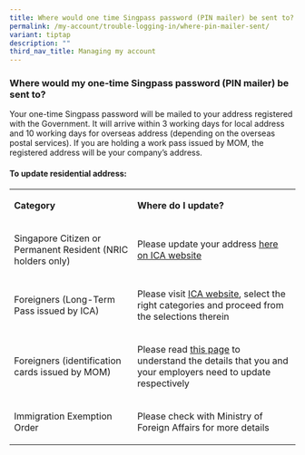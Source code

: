 ```yaml
---
title: Where would one time Singpass password (PIN mailer) be sent to?
permalink: /my-account/trouble-logging-in/where-pin-mailer-sent/
variant: tiptap
description: ""
third_nav_title: Managing my account
---
```

<h3>Where would my one-time Singpass password (PIN mailer) be sent to?</h3>
<p>Your one-time Singpass password will be mailed to your address registered
with the Government. It will arrive within 3 working days for local address
and 10 working days for overseas address (depending on the overseas postal
services). If you are holding a work pass issued by MOM, the registered
address will be your company’s address.</p>
<h4>To update residential address:</h4>
<table>
<tbody>
<tr>
<td rowspan="1" colspan="1">
<p><strong>Category</strong>
</p>
</td>
<td rowspan="1" colspan="1">
<p><strong>Where do I update?</strong>
</p>
</td>
</tr>
<tr>
<td rowspan="1" colspan="1">
<p>Singapore Citizen or Permanent Resident&nbsp;(NRIC holders only)</p>
</td>
<td rowspan="1" colspan="1">
<p>Please update your address&nbsp;<a href="https://www.ica.gov.sg/documents/ic/update_residential_address" rel="noopener" target="_blank"><u>here on ICA website</u></a>
</p>
</td>
</tr>
<tr>
<td rowspan="1" colspan="1">
<p>Foreigners (Long-Term Pass&nbsp;issued by ICA)</p>
</td>
<td rowspan="1" colspan="1">
<p>Please visit&nbsp;<a href="https://www.ica.gov.sg/reside" rel="noopener" target="_blank"><u>ICA website</u></a>,
select the right categories and proceed from the selections therein</p>
</td>
</tr>
<tr>
<td rowspan="1" colspan="1">
<p>Foreigners (identification cards issued by MOM)</p>
</td>
<td rowspan="1" colspan="1">
<p>Please read&nbsp;<a href="https://www.mom.gov.sg/covid-19/advisory-work-pass-holders-update-address-mobile-number" rel="noopener" target="_blank"><u>this page</u></a> to
understand the details that you and your employers need to update respectively</p>
</td>
</tr>
<tr>
<td rowspan="1" colspan="1">
<p>Immigration Exemption Order</p>
</td>
<td rowspan="1" colspan="1">
<p>Please check with Ministry of Foreign Affairs for more details</p>
</td>
</tr>
</tbody>
</table>
<p></p>